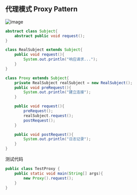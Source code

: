 ## 代理模式 Proxy Pattern
  
![image](https://user-images.githubusercontent.com/41529680/147871916-baabefe0-432a-4320-b032-d3c481f6039e.png)


```java
abstract class Subject{
    abstract public void request();
}

class RealSubject extends Subject{
    public void request(){
        System.out.println("响应请求...");
    }
}

class Proxy extends Subject{
    private RealSubject realSubject = new RealSubject();
    public void preRequest(){
        System.out.println("建立连接");
    }

    public void request(){
        preRequest();
        realSubject.request();
        postRequest();
    }

    public void postRequest(){
        System.out.println("日志记录");
    }
}
```


测试代码  

```java
public class TestProxy {
    public static void main(String[] args){
        new Proxy().request();
    }
}

```
